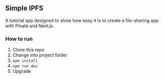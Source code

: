 ## Simple IPFS

A tutorial app designed to show how easy it is to create a file-sharing app with Pinata and Next.js. 

### How to run

1. Clone this repo
2. Change into project folder
3. `npm install`
4. `npm run dev`
5. Upgrade

